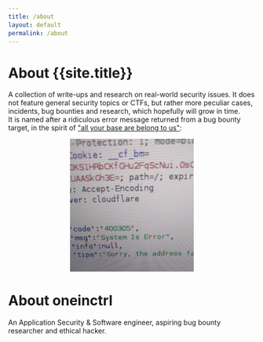 ```yaml
---
title: /about
layout: default
permalink: /about
---
```


# About {{site.title}}
A collection of write-ups and research on real-world security issues. It does not feature general security topics or CTFs, but rather more peculiar cases, incidents, bug bounties and research, which hopefully will grow in time.\
It is named after a ridiculous error message returned from a bug bounty target, in the spirit of <a href="https://en.wikipedia.org/wiki/All_your_base_are_belong_to_us">"all your base are belong to us"</a>:

<div align="center">
<img src="content/images/system-is-error-response.png" alt="system is error response" width="50%" height="50%">
</div>

# About oneinctrl
An Application Security & Software engineer, aspiring bug bounty researcher and ethical hacker.
